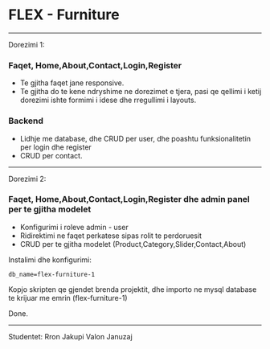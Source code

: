 # FLEX - Furniture
 -------------------------------------------------------------------------------------------------
Dorezimi 1:
### Faqet, Home,About,Contact,Login,Register
- Te gjitha faqet jane responsive.
- Te gjitha do te kene ndryshime ne dorezimet e tjera, pasi qe qellimi i ketij dorezimi
  ishte formimi i idese dhe rregullimi i layouts.
 
 ### Backend
 - Lidhje me database, dhe CRUD per user, dhe poashtu funksionalitetin per login dhe register
 - CRUD per contact.
 
 -------------------------------------------------------------------------------------------------
Dorezimi 2:
### Faqet, Home,About,Contact,Login,Register dhe admin panel per te gjitha modelet
- Konfigurimi i roleve admin - user
- Ridirektimi ne faqet perkatese sipas rolit te perdoruesit
- CRUD per te gjitha modelet (Product,Category,Slider,Contact,About)

Instalimi dhe konfigurimi:
```
db_name=flex-furniture-1
```
Kopjo skripten qe gjendet brenda projektit, dhe importo ne mysql database te krijuar me emrin 
(flex-furniture-1)

Done.

-------------------------------------------------------------------------------------------------


Studentet:
Rron Jakupi
Valon Januzaj

